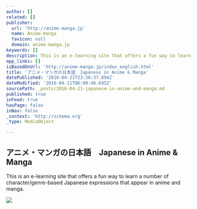 ```yaml
---
author: []
related: []
publisher:
  url: 'http://anime-manga.jp'
  name: Anime-manga
  favicon: null
  domain: anime-manga.jp
keywords: []
description: This is an e-learning site that offers a fun way to learn a number of character/genre-based Japanese expressions that appear in anime and manga.
app_links: []
isBasedOnUrl: 'http://anime-manga.jp/index_english.html'
title: 'アニメ・マンガの日本語　Japanese in Anime & Manga'
datePublished: '2016-04-21T23:36:37.894Z'
dateModified: '2016-04-11T06:00:46.695Z'
sourcePath: _posts/2016-04-21-japanese-in-anime-and-manga.md
published: true
inFeed: true
hasPage: false
inNav: false
_context: 'http://schema.org'
_type: MediaObject

---
```

<article style=""><h1>アニメ・マンガの日本語　Japanese in Anime &amp; Manga</h1><p>This is an e-learning site that offers a fun way to learn a number of character/genre-based Japanese expressions that appear in anime and manga.</p><img src="http://anime-manga.jp/img/btn_gameNavi13.jpg" /></article>